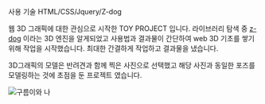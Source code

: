 사용 기술
HTML/CSS/Jquery/Z-dog

웹 3D 그래픽에 대한 관심으로 시작한 TOY PROJECT 입니다.
라이브러리 탐색 중 [z-dog](https://google.com) 이라는 3D 엔진을 알게되었고 사용법과 결과물이 간단하여 web 3D 기초를 쌓기 위해 작업을 시작했습니다.
최대한 간결하게 작업하고 결과물을 냈습니다.

3D그래픽의 모델은 반려견과 함께 찍은 사진으로 선택했고 해당 사진과 동일한 포즈를 모델링하는 것에 초점을 둔 프로젝트 였습니다.


![구름이와 나](https://github.com/gnlwjd231/zDog/blob/main/IMG_1423.png?raw=true)
